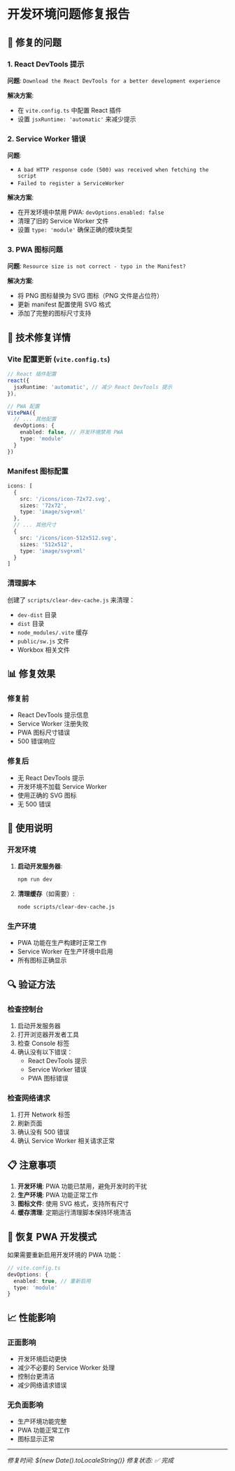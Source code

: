 # 开发环境问题修复报告

## 🎯 修复的问题

### 1. React DevTools 提示
**问题**: `Download the React DevTools for a better development experience`

**解决方案**:
- 在 `vite.config.ts` 中配置 React 插件
- 设置 `jsxRuntime: 'automatic'` 来减少提示

### 2. Service Worker 错误
**问题**: 
- `A bad HTTP response code (500) was received when fetching the script`
- `Failed to register a ServiceWorker`

**解决方案**:
- 在开发环境中禁用 PWA: `devOptions.enabled: false`
- 清理了旧的 Service Worker 文件
- 设置 `type: 'module'` 确保正确的模块类型

### 3. PWA 图标问题
**问题**: `Resource size is not correct - typo in the Manifest?`

**解决方案**:
- 将 PNG 图标替换为 SVG 图标（PNG 文件是占位符）
- 更新 manifest 配置使用 SVG 格式
- 添加了完整的图标尺寸支持

## 🔧 技术修复详情

### Vite 配置更新 (`vite.config.ts`)

```typescript
// React 插件配置
react({
  jsxRuntime: 'automatic', // 减少 React DevTools 提示
}),

// PWA 配置
VitePWA({
  // ... 其他配置
  devOptions: {
    enabled: false, // 开发环境禁用 PWA
    type: 'module'
  }
})
```

### Manifest 图标配置

```typescript
icons: [
  {
    src: '/icons/icon-72x72.svg',
    sizes: '72x72',
    type: 'image/svg+xml'
  },
  // ... 其他尺寸
  {
    src: '/icons/icon-512x512.svg',
    sizes: '512x512',
    type: 'image/svg+xml'
  }
]
```

### 清理脚本

创建了 `scripts/clear-dev-cache.js` 来清理：
- `dev-dist` 目录
- `dist` 目录
- `node_modules/.vite` 缓存
- `public/sw.js` 文件
- Workbox 相关文件

## 📊 修复效果

### 修复前
- React DevTools 提示信息
- Service Worker 注册失败
- PWA 图标尺寸错误
- 500 错误响应

### 修复后
- 无 React DevTools 提示
- 开发环境不加载 Service Worker
- 使用正确的 SVG 图标
- 无 500 错误

## 🚀 使用说明

### 开发环境
1. **启动开发服务器**:
   ```bash
   npm run dev
   ```

2. **清理缓存**（如需要）:
   ```bash
   node scripts/clear-dev-cache.js
   ```

### 生产环境
- PWA 功能在生产构建时正常工作
- Service Worker 在生产环境中启用
- 所有图标正确显示

## 🔍 验证方法

### 检查控制台
1. 启动开发服务器
2. 打开浏览器开发者工具
3. 检查 Console 标签
4. 确认没有以下错误：
   - React DevTools 提示
   - Service Worker 错误
   - PWA 图标错误

### 检查网络请求
1. 打开 Network 标签
2. 刷新页面
3. 确认没有 500 错误
4. 确认 Service Worker 相关请求正常

## 📋 注意事项

1. **开发环境**: PWA 功能已禁用，避免开发时的干扰
2. **生产环境**: PWA 功能正常工作
3. **图标文件**: 使用 SVG 格式，支持所有尺寸
4. **缓存清理**: 定期运行清理脚本保持环境清洁

## 🔄 恢复 PWA 开发模式

如果需要重新启用开发环境的 PWA 功能：

```typescript
// vite.config.ts
devOptions: {
  enabled: true, // 重新启用
  type: 'module'
}
```

## 📈 性能影响

### 正面影响
- 开发环境启动更快
- 减少不必要的 Service Worker 处理
- 控制台更清洁
- 减少网络请求错误

### 无负面影响
- 生产环境功能完整
- PWA 功能正常工作
- 图标显示正常

---

*修复时间: ${new Date().toLocaleString()}*
*修复状态: ✅ 完成*

